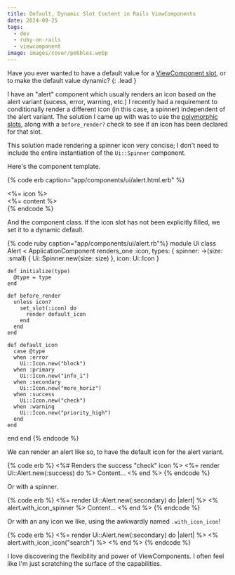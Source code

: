 ```yaml
---
title: Default, Dynamic Slot Content in Rails ViewComponents
date: 2024-09-25
tags:
  - dev
  - ruby-on-rails
  - viewcomponent
image: images/cover/pebbles.webp
---
```


Have you ever wanted to have a default value for a [ViewComponent slot](https://viewcomponent.org/guide/slots.html), or to make the default value dynamic?
{: .lead }

I have an "alert" component which usually renders an icon based on the alert variant (sucess, error, warning, etc.) I recently had a requirement to conditionally render a different icon (in this case, a spinner) independent of the alert variant. The solution I came up with was to use the [polymorphic slots](https://viewcomponent.org/guide/slots.html#polymorphic-slots), along with a `before_render?` check to see if an icon has been declared for that slot.

This solution made rendering a spinner icon very concise; I don't need to include the entire instantiation of the `Ui::Spinner` component.

Here's the component template.

{% code erb caption="app/components/ui/alert.html.erb" %}
<div class="alert alrt-<%= @type %>" role="alert">
  <span class="alert-icon">
    <%= icon %>
  </span>

  <div class="alert-content">
    <%= content %>
  </div>
</div>
{% endcode %}

And the component class. If the icon slot has not been explicitly filled, we set it to a dynamic default.

{% code ruby caption="app/components/ui/alert.rb"%}
module Ui
  class Alert < ApplicationComponent
    renders_one :icon, types: {
      spinner: ->(size: :small) { Ui::Spinner.new(size: size) },
      icon: Ui::Icon
    }

    def initialize(type)
      @type = type
    end

    def before_render
      unless icon?
        set_slot(:icon) do
          render default_icon
        end
      end
    end

    def default_icon
      case @type
      when :error
        Ui::Icon.new("block")
      when :primary
        Ui::Icon.new("info_i")
      when :secondary
        Ui::Icon.new("more_horiz")
      when :success
        Ui::Icon.new("check")
      when :warning
        Ui::Icon.new("priority_high")
      end
    end
  end
end
{% endcode %}

We can render an alert like so, to have the default icon for the alert variant.

{% code erb %}
<%# Renders the success "check" icon %>
<%= render Ui::Alert.new(:success) do %>
  Content...
<% end %>
{% endcode %}

Or with a spinner.

{% code erb %}
<%= render Ui::Alert.new(:secondary) do |alert| %>
  <% alert.with_icon_spinner %>
    Content...
<% end %>
{% endcode %}

Or with an any icon we like, using the awkwardly named `.with_icon_icon`!

{% code erb %}
<%= render Ui::Alert.new(:secondary) do |alert| %>
  <% alert.with_icon_icon("search") %>
<% end %>
{% endcode %}

I love discovering the flexibility and power of ViewComponents. I often feel like I'm just scratching the surface of the capabilities.
